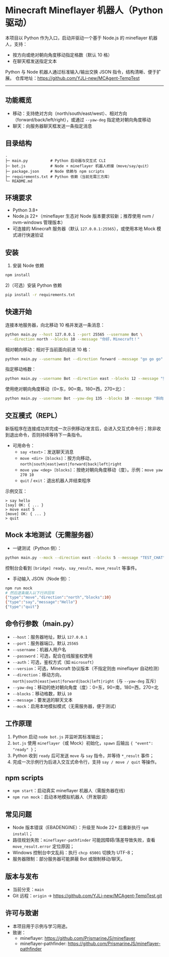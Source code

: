 # Minecraft Mineflayer 机器人（Python 驱动）

本项目以 Python 作为入口，启动并驱动一个基于 Node.js 的 mineflayer 机器人，支持：
- 按方向或绝对朝向角度移动指定格数（默认 10 格）
- 在聊天框发送指定文本

Python 与 Node 机器人通过标准输入/输出交换 JSON 指令，结构清晰、便于扩展。
仓库地址：https://github.com/YJLi-new/MCAgent-TempTest

---

## 功能概览
- 移动：支持绝对方向（north/south/east/west）、相对方向（forward/back/left/right），或通过 `--yaw-deg` 指定绝对朝向角度移动
- 聊天：向服务器聊天框发送一条指定消息

## 目录结构
```
.
├─ main.py          # Python 启动器与交互式 CLI
├─ bot.js           # Node + mineflayer 机器人桥接（move/say/quit）
├─ package.json     # Node 依赖与 npm scripts
├─ requirements.txt # Python 依赖（当前无需三方库）
└─ README.md
```

## 环境要求
- Python 3.8+
- Node.js 22+（mineflayer 生态对 Node 版本要求较新；推荐使用 nvm / nvm-windows 管理版本）
- 可连接的 Minecraft 服务器（默认 `127.0.0.1:25565`），或使用本地 Mock 模式进行快速验证

## 安装
1) 安装 Node 依赖
```bash
npm install
```

2)（可选）安装 Python 依赖
```bash
pip install -r requirements.txt
```

## 快速开始
连接本地服务器，向北移动 10 格并发送一条消息：
```bash
python main.py --host 127.0.0.1 --port 25565 --username Bot \
  --direction north --blocks 10 --message "你好，Minecraft！"
```

相对朝向移动：相对于当前面向前进 10 格：
```bash
python main.py --username Bot --direction forward --message "go go go"
```

指定移动格数：
```bash
python main.py --username Bot --direction east --blocks 12 --message "到位"
```

使用绝对朝向角度移动（0=东，90=南，180=西，270=北）：
```bash
python main.py --username Bot --yaw-deg 135 --blocks 10 --message "斜向 45°"
```

## 交互模式（REPL）
新版程序在连接成功并完成一次示例移动/发言后，会进入交互式命令行；除非收到退出命令，否则持续等待下一条指令。

- 可用命令：
  - `say <text>`：发送聊天消息
  - `move <dir> [blocks]`：按方向移动，`north|south|east|west|forward|back|left|right`
  - `move yaw <deg> [blocks]`：按绝对朝向角度移动（度）。示例：`move yaw 270 10`
  - `quit` / `exit`：退出机器人并结束程序

示例交互：
```
> say hello
[say] OK: { ... }
> move east 5
[move] OK: { ... }
> quit
```

## Mock 本地测试（无需服务器）
- 一键测试（Python 侧）：
```bash
python main.py --mock --direction east --blocks 5 --message "TEST_CHAT"
```
控制台会看到 `[bridge] ready`、`say_result`、`move_result` 等事件。

- 手动输入 JSON（Node 侧）：
```bash
npm run mock
# 然后逐条输入以下行并回车
{"type":"move","direction":"north","blocks":10}
{"type":"say","message":"Hello"}
{"type":"quit"}
```

## 命令行参数（main.py）
- `--host`：服务器地址，默认 `127.0.0.1`
- `--port`：服务器端口，默认 `25565`
- `--username`：机器人用户名
- `--password`：可选，配合在线服鉴权使用
- `--auth`：可选，鉴权方式（如 `microsoft`）
- `--version`：可选，Minecraft 协议版本（不指定则由 mineflayer 自动检测）
- `--direction`：移动方向，`north|south|east|west|forward|back|left|right`（与 `--yaw-deg` 互斥）
- `--yaw-deg`：移动的绝对朝向角度（度）：0=东，90=南，180=西，270=北
- `--blocks`：移动格数，默认 `10`
- `--message`：要发送的聊天文本
- `--mock`：启用本地模拟模式（无需服务器，便于测试）

## 工作原理
1. Python 启动 `node bot.js` 并监听其标准输出；
2. `bot.js` 使用 `mineflayer`（或 Mock）初始化，`spawn` 后输出 `{ "event": "ready" }`；
3. Python 收到 `ready` 后可发送 `move` 与 `say` 指令，并等待 `*_result` 事件；
4. 完成一次示例行为后进入交互式命令行，支持 `say / move / quit` 等操作。

## npm scripts
- `npm start`：启动真实 mineflayer 机器人（需服务器在线）
- `npm run mock`：启动本地模拟机器人（开发联调）

## 常见问题
- Node 版本错误（EBADENGINE）：升级至 Node 22+ 后重新执行 `npm install`；
- 路径规划失败：`mineflayer-pathfinder` 可能因障碍/落差导致失败，查看 `move_result.error` 定位原因；
- Windows 控制台中文乱码：执行 `chcp 65001` 切换为 UTF-8；
- 服务器限制：部分服务器可能屏蔽 Bot 或限制移动/聊天。

## 版本与发布
- 当前分支：`main`
- Git 远程：`origin` → https://github.com/YJLi-new/MCAgent-TempTest.git

## 许可与致谢
- 本项目用于示例与学习用途。
- 致谢：
  - mineflayer: https://github.com/PrismarineJS/mineflayer
  - mineflayer-pathfinder: https://github.com/PrismarineJS/mineflayer-pathfinder

